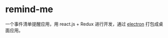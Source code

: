# remind-me

一个事件清单提醒应用，用 react.js + Redux 进行开发，通过 [electron](https://github.com/atom/electron) 打包成桌面应用。
